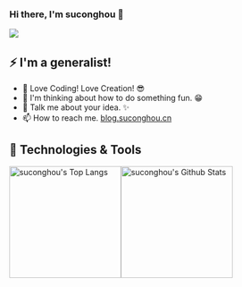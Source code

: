 ### Hi there, I'm suconghou 👋


![](https://komarev.com/ghpvc/?username=suconghou)

## ⚡ I'm a generalist!

- 🌈 Love Coding! Love Creation! 😎
- 🤔 I'm thinking about how to do something fun. 😁
- 💬 Talk me about your idea. ✨ 
- 📫 How to reach me. [blog.suconghou.cn](https://blog.suconghou.cn)

## 🔧 Technologies & Tools


<img height="200px" alt="suconghou's Top Langs" src="https://github-readme-stats.vercel.app/api/top-langs/?username=suconghou&hide_border=true" /><img height="200px" alt="suconghou's Github Stats" src="https://github-readme-stats.vercel.app/api?username=suconghou&show_icons=true&hide_border=true&count_private=true" />
